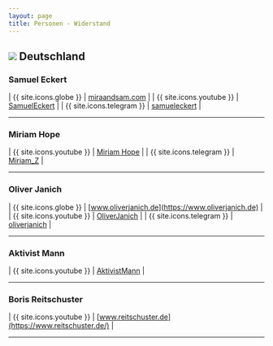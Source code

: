 ```yaml
---
layout: page
title: Personen - Widerstand
---
```


## <img src="{{site.baseurl}}/assets/img/flaggen/de.png"> Deutschland

### Samuel Eckert

| {{ site.icons.globe }}    | [miraandsam.com](https://miraandsam.com) |
| {{ site.icons.youtube }}  | [SamuelEckert](https://www.youtube.com/c/SamuelEckert) |
| {{ site.icons.telegram }} | [samueleckert](https://t.me/samueleckert) |

---

### Miriam Hope

| {{ site.icons.youtube }}  | [Miriam Hope](https://www.youtube.com/channel/UC7tYFDCZWt9v_yOSb2LsLkA) |
| {{ site.icons.telegram }} | [Miriam_Z](https://t.me/Miriam_Z) |

---

### Oliver Janich

| {{ site.icons.globe }}    | [www.oliverjanich.de](https://www.oliverjanich.de) |
| {{ site.icons.youtube }}  | [OliverJanich](https://www.youtube.com/user/OliverJanich) |
| {{ site.icons.telegram }} | [oliverjanich](https://t.me/oliverjanich) |

---

### Aktivist Mann

| {{ site.icons.youtube }}  | [AktivistMann](https://www.youtube.com/c/AktivistMann) |

---


### Boris Reitschuster

| {{ site.icons.youtube }}  | [www.reitschuster.de](https://www.reitschuster.de/) |

---
